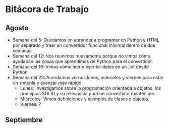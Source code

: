 # Bitácora de Trabajo

## Agosto

- Semana del 5: Quedamos en aprender a programar en Python y HTML por separado y traer un convertidor funcional minimal dentro de dos semanas.
- Semana del 12: Nos reunimos nuevamente porque no vimos cómo ayudaban las cosas que aprendimos de Python para el convertidor.
- Semana del 19: Vimos cómo leer y escribir datos en un .txt desde Python.
- Semana del 23: Acordamos vernos lunes, miércoles y viernes para estar en sintonía y avanzar más rápido.
  - Lunes: Investigamos sobre la programación orientada a objetos, los principios SOLID y su relevancia para un convertidor mantenible.
  - Miércoles: Vimos definiciones y ejemplos de clases y objetos.
  - Viernes: ?

## Septiembre
